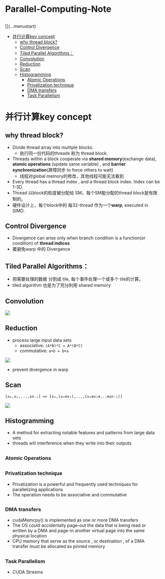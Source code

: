 # Parallel-Computing-Note
<h2 id="65c4ba2387f7eb9eb19a3404f6e9e578"></h2>
[](...menustart)

- [并行计算key concept](#e9baed1ff669cdf45540a3cc4a489e1d)
    - [why thread block?](#7013df2804f996276490d1bd5ed46b62)
    - [Control Divergence](#e371125d3bb809b1dff55732564b5247)
    - [Tiled Parallel Algorithms：](#b48c04522007f86979cc8d0ab4bfa014)
    - [Convolution](#fa0f0ae43fdca46d1d68255409ec0b89)
    - [Reduction](#9e834f13e35e4edf64863ab414a6217a)
    - [Scan](#22efdbe132eabc102306bd7a334fb434)
    - [Histogramming](#0f39b900b08ff634a8f210cf9ea18fa2)
        - [Atomic Operations](#eaa1709ae37b41b0f052cd5eae6a14b4)
        - [Privatization technique](#64d108ae7d98c064d5d748811072d5de)
        - [DMA transfers](#98d55f70bc1bc9116f3127e60600d3ac)
        - [Task Parallelism](#002e6af863fe6857b7152c49678d364f)

[](...menuend)


<h2 id="e9baed1ff669cdf45540a3cc4a489e1d"></h2>

# 并行计算key concept

<h2 id="7013df2804f996276490d1bd5ed46b62"></h2>

## why thread block?

- Divide thread array into mulitple blocks. 
    - 执行同一份代码的threads 称为 thread block.
- Threads within a block cooperate via **shared memory**(exchange data), **atomic operations** (update same variable) , and **barrier synchronization**(屏障同步 to force others to wait)
    - 线程对global memory的修改，其他线程可能无法看到 
- Every thread has a thread index , and a thread block index. Index can be 1-3D.
- Thread 以block的粒度被分配给 SM，每个SM能分配的thread block是有限制的。
- 硬件设计上，每个block中的 每32-thread 作为一个**warp**, executed in SIMD.


<h2 id="e371125d3bb809b1dff55732564b5247"></h2>

## Control Divergence

- Divergence can arise only when branch condition is a function(or condition) of **thread indices**
- 要避免warp 中的 Divergence


<h2 id="b48c04522007f86979cc8d0ab4bfa014"></h2>

## Tiled Parallel Algorithms：

- 把需要处理的数据 分割成 tile, 每个事件处理一个或多个 tile的计算。
- tiled algorithm 也是为了充分利用 shared memory


<h2 id="fa0f0ae43fdca46d1d68255409ec0b89"></h2>

## Convolution

![](../imgs/1DConvolutionExample.jpg)


<h2 id="9e834f13e35e4edf64863ab414a6217a"></h2>

## Reduction

- process large input data sets
    - associative: `(A*B)*C = A*(B*C)`
    - commutative: `a+b = b+a`
 
![](../imgs/better_reduction_kernel.png)

- prevent divergence in warp

<h2 id="22efdbe132eabc102306bd7a334fb434"></h2>

## Scan

`[x₀,x₁,...,xn₋₁] => [x₀,(x₀⊕x₁),...,(x₀⊕x₁⊕...⊕xn₋₁)]`

![](../imgs/parallel_scan_put_together.png)


<h2 id="0f39b900b08ff634a8f210cf9ea18fa2"></h2>

## Histogramming

- A method for extracting notable features and patterns from large data sets
- threads will interference when they write into their outputs
 

<h2 id="eaa1709ae37b41b0f052cd5eae6a14b4"></h2>

### Atomic Operations

<h2 id="64d108ae7d98c064d5d748811072d5de"></h2>

### Privatization technique

- Privatization is a powerful and frequently used techniques for parallelizing applications
- The operation needs to be associative and commutative


<h2 id="98d55f70bc1bc9116f3127e60600d3ac"></h2>

### DMA transfers

- cudaMemcpy() is implemented as one or more DMA transfers
- The OS could accidentally page-out the data that is being read or written by a DMA and page-in another virtual page into the same physical location
- CPU memory that serve as the source , or destination , of a DMA transfer must be allocated as pinned memory
 
<h2 id="002e6af863fe6857b7152c49678d364f"></h2>

### Task Parallelism

- CUDA Streams
 
